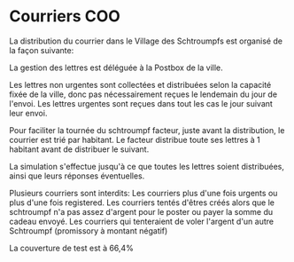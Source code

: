 # Courriers COO

La distribution du courrier dans le Village des Schtroumpfs est organisé de la façon suivante:

La gestion des lettres est déléguée à la Postbox de la ville.

Les lettres non urgentes sont collectées et distribuées selon la capacité fixée de la ville, donc pas nécessairement reçues le lendemain du jour de l'envoi.
Les lettres urgentes sont reçues dans tout les cas le jour suivant leur envoi.

Pour faciliter la tournée du schtroumpf facteur, juste avant la distribution, le courrier est trié par habitant. Le facteur distribue toute ses lettres à 1 habitant avant de distribuer le suivant.

La simulation s'effectue jusqu'à ce que toutes les lettres soient distribuées, ainsi que leurs réponses éventuelles.

Plusieurs courriers sont interdits:
Les courriers plus d'une fois urgents ou plus d'une fois registered.
Les courriers tentés d'êtres créés alors que le schtroumpf n'a pas assez d'argent pour le poster ou payer la somme du cadeau envoyé.
Les courriers qui tenteraient de voler l'argent d'un autre Schtroumpf (promissory à montant négatif)

La couverture de test est à 66,4%